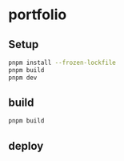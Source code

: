 # portfolio

## Setup

```bash
pnpm install --frozen-lockfile
pnpm build
pnpm dev
```

## build

```bash
pnpm build
```

## deploy
